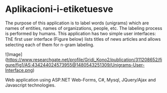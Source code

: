 # Aplikacioni-i-etiketuesve
The purpose of this application is to label words (unigrams) which are names of entities, names of organizations, people, etc. 
The labeling process is performed by humans.
This application has two simple user interfaces:
ThE ﬁrst user interface (Figure below) lists titles of news articles and allows selecting each of them for n-gram labeling.

![Image]\(https://www.researchgate.net/profile/Gridi_Kono2/publication/311208652/figure/fig1/AS:434244024573955@1480543251309/Unigrams-User-Interface.png)

Web application using ASP.NET Web-Forms, C#, Mysql, JQuery/Ajax and Javascript technologies.
